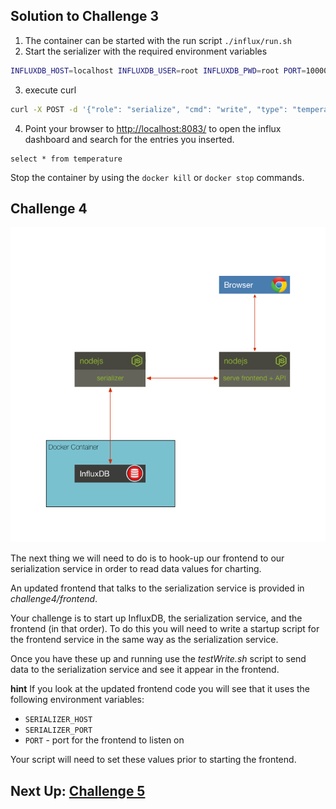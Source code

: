 ## Solution to Challenge 3

1. The container can be started with the run script `./influx/run.sh`
2. Start the serializer with the required environment variables
  ```sh
  INFLUXDB_HOST=localhost INFLUXDB_USER=root INFLUXDB_PWD=root PORT=10000 node .
  ```
3. execute curl
  ```sh
  curl -X POST -d '{"role": "serialize", "cmd": "write", "type": "temperature", "value": 32}' http://localhost:10000/act  --header "Content-Type: application/json"
  ```
4. Point your browser to [http://localhost:8083/]() to open the influx dashboard and search for the entries you inserted. 
  ```
  select * from temperature
  ```

Stop the container by using the `docker kill` or `docker stop` commands.


## Challenge 4

![image](../images/challenge4.png)

The next thing we will need to do is to hook-up our frontend to our serialization service in order to read data values for charting.

An updated frontend that talks to the serialization service is provided in _challenge4/frontend_.

Your challenge is to start up InfluxDB, the serialization service, and the frontend (in that order). To do this you will need to write a startup script for the frontend service in the same way as the serialization service.

Once you have these up and running use the _testWrite.sh_ script to send data to the serialization service and see it appear in the frontend.

__hint__ If you look at the updated frontend code you will see that it uses the
following environment variables:

* `SERIALIZER_HOST`
* `SERIALIZER_PORT`
* `PORT` - port for the frontend to listen on

Your script will need to set these values prior to starting the frontend.

## Next Up: [Challenge 5](../challenge5/README.md)
